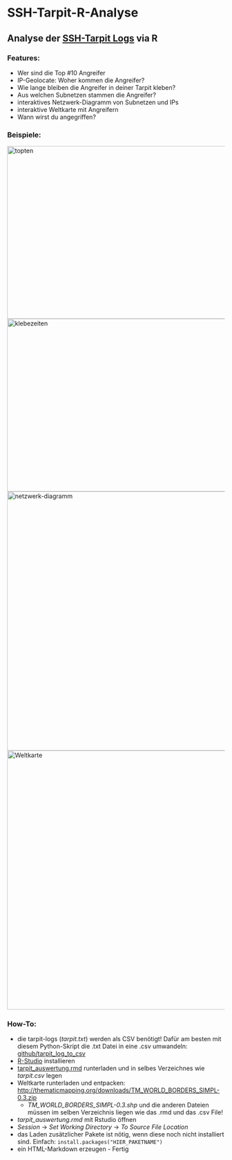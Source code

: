 # SSH-Tarpit-R-Analyse
## Analyse der [SSH-Tarpit Logs](https://pypi.org/project/ssh-tarpit/) via R

### Features:
* Wer sind die Top #10 Angreifer
* IP-Geolocate: Woher kommen die Angreifer?
* Wie lange bleiben die Angreifer in deiner Tarpit kleben?
* Aus welchen Subnetzen stammen die Angreifer?
* interaktives Netzwerk-Diagramm von Subnetzen und IPs
* interaktive Weltkarte mit Angreifern
* Wann wirst du angegriffen?

### Beispiele:
<img src="https://user-images.githubusercontent.com/8942784/120938542-871c0a80-c713-11eb-8f6f-bb7eb06cfa15.JPG" width="800" height="400" alt="topten">
<img src="https://user-images.githubusercontent.com/8942784/120938551-8edbaf00-c713-11eb-8e8a-e0b21c6bea65.JPG" width="800" height="400" alt="klebezeiten">
<img src="https://user-images.githubusercontent.com/8942784/120938552-900cdc00-c713-11eb-9d60-867248b15c6e.JPG" width="700" height="600" alt="netzwerk-diagramm">
<img src="https://user-images.githubusercontent.com/8942784/120938571-a4e96f80-c713-11eb-8ccc-21799de33972.JPG" width="800" height="600" alt="Weltkarte">


### How-To:
* die tarpit-logs (*tarpit.txt*) werden als CSV benötigt! Dafür am besten mit diesem Python-Skript die .txt Datei in eine .csv umwandeln: [github/tarpit_log_to_csv](https://github.com/biejay/tarpit_log_to_csv)
* [R-Studio](https://www.rstudio.com/products/rstudio/) installieren
* [tarpit_auswertung.rmd](https://raw.githubusercontent.com/biejay/SSH-Tarpit-R-Analyse/main/tarpit_auswertung.Rmd) runterladen und in selbes Verzeichnes wie *tarpit.csv* legen
* Weltkarte runterladen und entpacken: http://thematicmapping.org/downloads/TM_WORLD_BORDERS_SIMPL-0.3.zip 
    * *TM_WORLD_BORDERS_SIMPL-0.3.shp* und die anderen Dateien müssen im selben Verzeichnis liegen wie das .rmd und das .csv File! 
* *tarpit_auswertung.rmd* mit Rstudio öffnen 
* *Session* -> *Set Working Directory* -> *To Source File Location*
* das Laden zusätzlicher Pakete ist nötig, wenn diese noch nicht installiert sind. Einfach: `install.packages("HIER_PAKETNAME")`
* ein HTML-Markdown erzeugen - Fertig
